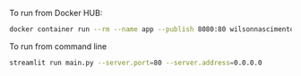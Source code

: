 To run from Docker HUB:

```sh
docker container run --rm --name app --publish 8080:80 wilsonnascimentocosta98391/streamlit
```

To run from command line

```bash
streamlit run main.py --server.port=80 --server.address=0.0.0.0
```